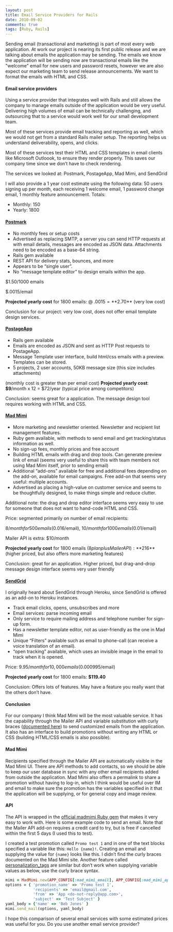 ```yaml
---
layout: post
title: Email Service Providers for Rails
date: 2010-09-02
comments: true
tags: [Ruby, Rails]
---
```


Sending email (transactional and marketing) is part of most every web application. At work our project is nearing its first public release and we are talking about emails the application may be sending. The emails we know the application will be sending now are transactional emails like the "welcome" email for new users and password resets, however we are also expect our marketing team to send release announcements. We want to format the emails with HTML and CSS. 

#### Email service providers

Using a service provider that integrates well with Rails and still allows the company to manage emails outside of the application would be very useful. Delivering high volumes of email can be technically challenging, and outsourcing that to a service would work well for our small development team. 

Most of these services provide email tracking and reporting as well, which we would not get from a standard Rails mailer setup. The reporting helps us understand deliverability, opens, and clicks.

Most of these services test their HTML and CSS templates in email clients like Microsoft Outloook, to ensure they render properly. This saves our company time since we don’t have to check rendering.

The services we looked at: Postmark, PostageApp, Mad Mimi, and SendGrid

I will also provide a 1 year cost estimate using the following data:
50 users signing up per month, each receiving 1 welcome email, 1 password change email, 1 monthly feature announcement. Totals:

  - Monthly: 150
  - Yearly: 1800

#### [Postmark](http://postmarkapp.com/)

  - No monthly fees or setup costs
  - Advertised as replacing SMTP, a server you can send HTTP requests at with email details, messages are encoded as JSON data. Attachments need to be encoded as a base-64 string.
  - Rails gem available
  - REST API for delivery stats, bounces, and more
  - Appears to be “single user”.
  - No “message template editor” to design emails within the app.

$1.50/1000 emails

$.0015/email

**Projected yearly cost** for 1800 emails: @ $.0015 = **$2.70** (very low cost)

Conclusion for our project: very low cost, does not offer email template design services.

#### [PostageApp](http://postageapp.com/)

  - Rails gem available
  - Emails are encoded as JSON and sent as HTTP Post requests to PostageApp. 
  - Message Template user interface, build html/css emails with a preview. Templates can be stored.
   - 5 projects, 2 user accounts, 50KB message size (this size includes attachments)

(monthly cost is greater than per email cost)
**Projected yearly cost**: **$9**/month x 12 = $72/year (typical price among competitors)

Conclusion: seems great for a application. The message design tool requires working with HTML and CSS.

#### [Mad Mimi](http://madmimi.com/)

  - More marketing and newsletter oriented. Newsletter and recipient list management features. 
  - Ruby gem available, with methods to send email and get tracking/status information as well.
  - No sign-up fees, monthly prices and free account
  - Building HTML emails with drag and drop tools. Can generate preview link of email (seems very useful to share this with team members not using Mad Mimi itself, prior to sending email)
  - Additional “add-ons” available for free and additional fees depending on the add-on, available for email campaigns. Free add-on that seems very useful: multiple accounts.
  - Advertised as placing a high-value on customer service and seems to be thoughtfully designed, to make things simple and reduce clutter.

Additional note: the drag and drop editor interface seems very easy to use for someone that does not want to hand-code HTML and CSS.

Price: segmented primarily on number of email recipients:

$8/month for 500 emails ($0.016/email), $10/month for 1000 emails ($0.01/email)

Mailer API is extra: $10/month

**Projected yearly cost** for 1800 emails ($8 plan plus Mailer API): **$216**  (higher priced, but also offers more marketing features)

Conclusion: great for an application. Higher priced, but drag-and-drop message design interface seems very user friendly

#### [SendGrid](http://sendgrid.com/)

I originally heard about SendGrid through Heroku, since SendGrid is offered as an add-on to Heroku instances.
  - Track email clicks, opens, unsubscribes and more
  - Email services: parse incoming email
  - Only service to require mailing address and telephone number for sign-up form.
  - Has a newsletter template editor, not as user-friendly as the one in Mad Mimi
  - Unique “Filters” available such as email to phone-call (can receive a voice translation of an email).
  - “open tracking” available, which uses an invisible image in the email to track when it is opened.

Price: $9.95/month for 10,000 emails ($0.000995/email)

**Projected yearly cost** for 1800 emails: **$119.40**

Conclusion: Offers lots of features. May have a feature you really want that the others don’t have.

#### Conclusion

For our company I think Mad Mimi will be the most valuable service. It has the capability through the Mailer API and variable substitution with curly braces ([documented here](http://garbageburrito.com/blog/entry/235921/outsource-your-email-notifications-with-madmimis-mailer-api)) to send customized emails from the application. It also has an interface to build promotions without writing any HTML or CSS (building HTML/CSS emails is also possible).

#### Mad Mimi

Recipients specified through the Mailer API are automatically visible in the Mad Mimi UI. There are API methods to add contacts, so we should be able to keep our user database in sync with any other email recipients added from outside the application. Mad Mimi also offers a permalink to share a promotion without having to log-in, which I think would be useful over IM and email to make sure the promotion has the variables specified in it that the application will be supplying, or for general copy and image review.

#### API

The API is wrapped in the [official madmimi Ruby gem](http://github.com/madmimi/madmimi-gem) that makes it very easy to work with. Here is some example code to send an email. Note that the Mailer API add-on requires a credit card to try, but is free if cancelled within the first 5 days (I used this to test).

I created a test promotion called `Promo test 1` and in one of the text blocks specified a variable like this: `Hello {name}!`. Creating an email and supplying the value for `{name}` looks like this. I didn’t find the curly braces documented on the Mad Mimi site. Another feature called [personalization_tags](http://help.madmimi.com/personalization-tag/) are similar but don’t work when supplying variable values as below, use the curly brace syntax.

``` ruby
mimi = MadMimi.new(APP_CONFIG[:mad_mimi_email], APP_CONFIG[:mad_mimi_api_key])
options = { 'promotion_name' => 'Promo test 1', 
            'recipients' => 'email@gmail.com', 
            'from' => 'App <do-not-reply@app.com>', 
            'subject' => 'Test Subject' }
yaml_body = {'name' => 'Bob Jones' }
mimi.send_mail(options, yaml_body)
```


I hope this comparison of several email services with some estimated prices was useful for you. Do you use another email service provider?
